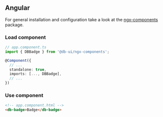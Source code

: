 <!--
SPDX-FileCopyrightText: 2025 DB Systel GmbH

SPDX-License-Identifier: Apache-2.0
-->

## Angular

For general installation and configuration take a look at the [ngx-components](https://www.npmjs.com/package/@db-ui/ngx-components) package.

### Load component

```ts app.component.ts
// app.component.ts
import { DBBadge } from '@db-ui/ngx-components';

@Component({
  // ...
  standalone: true,
  imports: [..., DBBadge],
  // ...
})
```

### Use component

```html app.component.html
<!-- app.component.html -->
<db-badge>Badge</db-badge>
```
